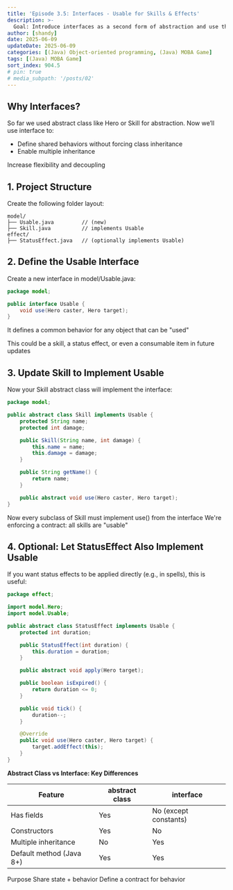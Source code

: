 ```yaml
---
title: 'Episode 3.5: Interfaces - Usable for Skills & Effects'
description: >-
  Goal: Introduce interfaces as a second form of abstraction and use them to unify actions like using skills or applying effects.
author: [shandy]
date: 2025-06-09
updateDate: 2025-06-09
categories: [(Java) Object-oriented programming, (Java) MOBA Game]
tags: [(Java) MOBA Game]
sort_index: 904.5
# pin: true
# media_subpath: '/posts/02'
---
```


## Why Interfaces?
So far we used abstract class like Hero or Skill for abstraction. Now we’ll use interface to:
- Define shared behaviors without forcing class inheritance
- Enable multiple inheritance

Increase flexibility and decoupling

## 1. Project Structure
Create the following folder layout:
```
model/
├── Usable.java         // (new)
├── Skill.java          // implements Usable
effect/
├── StatusEffect.java   // (optionally implements Usable)

```
## 2. Define the Usable Interface
Create a new interface in model/Usable.java:

```java
package model;

public interface Usable {
    void use(Hero caster, Hero target);
}
```
It defines a common behavior for any object that can be "used"

This could be a skill, a status effect, or even a consumable item in future updates

## 3. Update Skill to Implement Usable
Now your Skill abstract class will implement the interface:

```java
package model;

public abstract class Skill implements Usable {
    protected String name;
    protected int damage;

    public Skill(String name, int damage) {
        this.name = name;
        this.damage = damage;
    }

    public String getName() {
        return name;
    }

    public abstract void use(Hero caster, Hero target);
}
```
Now every subclass of Skill must implement use() from the interface
We're enforcing a contract: all skills are "usable"
## 4. Optional: Let StatusEffect Also Implement Usable
If you want status effects to be applied directly (e.g., in spells), this is useful:

```java
package effect;

import model.Hero;
import model.Usable;

public abstract class StatusEffect implements Usable {
    protected int duration;

    public StatusEffect(int duration) {
        this.duration = duration;
    }

    public abstract void apply(Hero target);

    public boolean isExpired() {
        return duration <= 0;
    }

    public void tick() {
        duration--;
    }

    @Override
    public void use(Hero caster, Hero target) {
        target.addEffect(this);
    }
}
```

**Abstract Class vs Interface: Key Differences**

| Feature | abstract class | interface |
| - | - | - |
| Has fields | Yes | No (except constants) |
| Constructors | Yes | No |
| Multiple inheritance | No | Yes |
| Default method (Java 8+) | Yes | Yes |

Purpose	Share state + behavior	Define a contract for behavior

